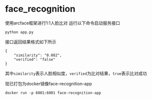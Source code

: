 # face_recognition
使用arcface框架进行1:1人脸比对
运行以下命令启动服务接口
```
python app.py
```
接口返回结果格式如下所示
```
{
    "similarity": "0.082",
    "verified": "false"
}
```
其中`similarity`表示人脸相似度，`verified`为比对结果，`true`表示比对成功

现已打包为docker镜像face-recognition-app
```
docker run -p 6001:6001 face-recognition-app
```

